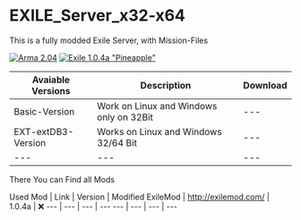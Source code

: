# EXILE_Server_x32-x64

This is a fully modded Exile Server, with Mission-Files


[![Arma 2.04](https://img.shields.io/badge/Arma-2.04-blue.svg)](https://dev.arma3.com/post/spotrep-00077) [![Exile 1.0.4a "Pineapple"](https://img.shields.io/badge/Exile-1.0.4a%20"Lemon"-yellow.svg)](http://www.exilemod.com/topic/25026-104-pineapple/) 

Avaiable Versions | Description  |  Download
--- | ---  |  ---
Basic-Version | Work on Linux and Windows only on 32Bit | ---
EXT-extDB3-Version | Works on Linux and Windows 32/64 Bit | ---
--- | ---  |  ---

There You can Find all Mods

Used Mod | Link | Version | Modified
ExileMod | http://exilemod.com/ | 1.0.4a | ❌
--- | --- | --- | ---
--- | --- | --- | ---
